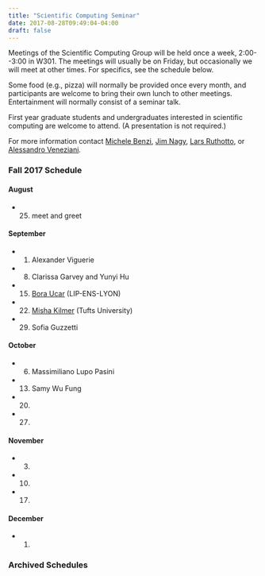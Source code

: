 ```yaml
---
title: "Scientific Computing Seminar"
date: 2017-08-28T09:49:04-04:00
draft: false
---
```



Meetings of the Scientific Computing Group will be held once a week, 2:00--3:00 in W301. The meetings will usually be on Friday, but occasionally we will meet at other times. For specifics, see the schedule below.

Some food (e.g., pizza) will normally be provided once every month, and participants are welcome to bring their own lunch to other meetings. Entertainment will normally consist of a seminar talk.

First year graduate students and undergraduates interested in scientific computing are welcome to attend.
(A presentation is not required.)

For more information contact [Michele Benzi](http://www.mathcs.emory.edu/~benzi), [Jim Nagy](http://www.mathcs.emory.edu/~nagy), [Lars Ruthotto](http://www.mathcs.emory.edu/~lruthot), or [Alessandro Veneziani](http://www.mathcs.emory.edu/~ale).

### Fall 2017 Schedule


#### August

* 25. meet and greet

#### September

* 1. Alexander Viguerie 
* 8. Clarissa Garvey and Yunyi Hu 
* 15. [Bora Ucar](http://perso.ens-lyon.fr/bora.ucar/) (LIP-ENS-LYON)
* 22. [Misha Kilmer](http://emerald.tufts.edu/~mkilme01/) (Tufts University)
* 29. Sofia Guzzetti 

#### October

* 6. Massimiliano Lupo Pasini
* 13. Samy Wu Fung
* 20. 
* 27. 

#### November

* 3. 
* 10. 
* 17. 

#### December

* 1.

### Archived Schedules

